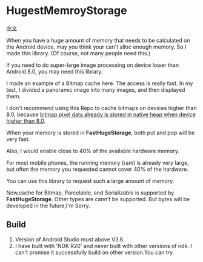 # HugestMemroyStorage

[中文](https://github.com/BruceWind/HugestFastestMemoryCache/blob/master/README_zh.md)

When you have a huge amount of memory that needs to be calculated on the Android device, may you think your can't alloc enough memory.
So I made this library. (Of course, not many people need this.)


If you need to do super-large image processing on device lower than Android 8.0, you may need this library.


I made an example of a Bitmap cache here. The access is really fast. In my test, I divided a panoramic image into many images, and then displayed them.


I don't recommend using this Repo to cache bitmaps on devices higher than 8.0, because [bitmap pixel data already is stored in native heap when device higher than 8.0](https://developer.android.google.cn/topic/performance/graphics/manage-memory).

When your memory is stored in **FastHugeStorage**, both put and pop will be very fast.


Also, I would enable close to 40% of the available hardware memory.


For most mobile phones, the running memory (ram) is already very large, but often the memory you requested cannot cover 40% of the hardware.


You can use this library to request such a large amount of memory.

Now,cache for Bitmap, Parcelable, and Serializable is supported by **FastHugeStorage**. Other types are cann't be supported. 
But bytes will be developed in the future,I'm Sorry.


## Build

1. Version of Android Studio must above V3.6.
2. I have built with 'NDK R20' and never built with other versions of ndk. I can't promise it successfully build on other version.You can try.
